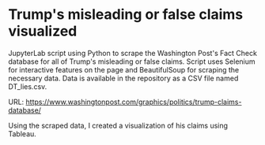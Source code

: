 # Trump's misleading or false claims visualized
JupyterLab script using Python to scrape the Washington Post's Fact Check database for all of Trump's misleading or false claims. Script uses Selenium for interactive features on the page and BeautifulSoup for scraping the necessary data.  Data is available in the repository as a CSV file named DT_lies.csv.

URL: https://www.washingtonpost.com/graphics/politics/trump-claims-database/

Using the scraped data, I created a visualization of his claims using Tableau.   
